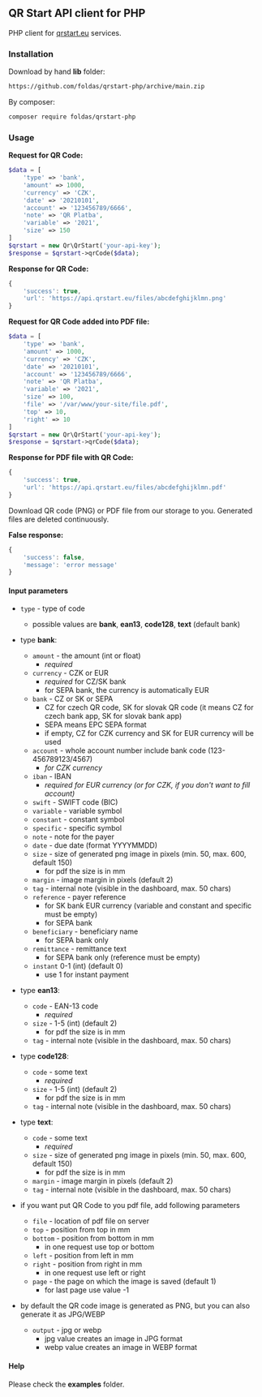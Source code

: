 ## QR Start API client for PHP

PHP client for [qrstart.eu](https://www.qrstart.eu/) services.

### Installation

Download by hand **lib** folder:
````html
https://github.com/foldas/qrstart-php/archive/main.zip
````
By composer:
````html
composer require foldas/qrstart-php
````

### Usage

**Request for QR Code:**

````php
$data = [
	'type' => 'bank',
	'amount' => 1000,
	'currency' => 'CZK',
	'date' => '20210101',
	'account' => '123456789/6666',
	'note' => 'QR Platba',
	'variable' => '2021',
	'size' => 150
]
$qrstart = new Qr\QrStart('your-api-key');
$response = $qrstart->qrCode($data);
````

**Response for QR Code:**

````js
{
	'success': true,
	'url': 'https://api.qrstart.eu/files/abcdefghijklmn.png'
}
````

**Request for QR Code added into PDF file:**

````php
$data = [
	'type' => 'bank',
	'amount' => 1000,
	'currency' => 'CZK',
	'date' => '20210101',
	'account' => '123456789/6666',
	'note' => 'QR Platba',
	'variable' => '2021',
	'size' => 100,
	'file' => '/var/www/your-site/file.pdf',
	'top' => 10,
	'right' => 10
]
$qrstart = new Qr\QrStart('your-api-key');
$response = $qrstart->qrCode($data);
````
**Response for PDF file with QR Code:**

````js
{
	'success': true,
	'url': 'https://api.qrstart.eu/files/abcdefghijklmn.pdf'
}
````

Download QR code (PNG) or PDF file from our storage to you. Generated files are deleted continuously.

**False response:**

````js
{
	'success': false,
	'message': 'error message'
}
````

#### Input parameters

- `type` - type of code
	- possible values are **bank**, **ean13**, **code128**, **text** (default bank)

- type **bank**:
	- `amount` - the amount (int or float)
		- *required*
	- `currency` - CZK or EUR
		- *required* for CZ/SK bank
		- for SEPA bank, the currency is automatically EUR
	- `bank` - CZ or SK or SEPA
		- CZ for czech QR code, SK for slovak QR code (it means CZ for czech bank app, SK for slovak bank app)
		- SEPA means EPC SEPA format
		- if empty, CZ for CZK currency and SK for EUR currency will be used
	- `account` - whole account number include bank code (123-456789123/4567)
		- *for CZK currency*
	- `iban` - IBAN
		- *required for EUR currency (or for CZK, if you don't want to fill account)*
	- `swift` - SWIFT code (BIC)
	- `variable` - variable symbol
	- `constant` - constant symbol
	- `specific` - specific symbol
	- `note` - note for the payer
	- `date` - due date (format YYYYMMDD)
	- `size` - size of generated png image in pixels (min. 50, max. 600, default 150)
		- for pdf the size is in mm
	- `margin` - image margin in pixels (default 2)
	- `tag` - internal note (visible in the dashboard, max. 50 chars)
	- `reference` - payer reference
		- for SK bank EUR currency (variable and constant and specific must be empty)
		- for SEPA bank
	- `beneficiary` - beneficiary name
		- for SEPA bank only
	- `remittance` - remittance text
		- for SEPA bank only (reference must be empty)
	- `instant` 0-1 (int) (default 0)
		- use 1 for instant payment

- type **ean13**:
	- `code` - EAN-13 code
		- *required*
	- `size` - 1-5 (int) (default 2)
		- for pdf the size is in mm
	- `tag` - internal note (visible in the dashboard, max. 50 chars)

- type **code128**:
	- `code` - some text
		- *required*
	- `size` - 1-5 (int) (default 2)
		- for pdf the size is in mm
	- `tag` - internal note (visible in the dashboard, max. 50 chars)

- type **text**:
	- `code` - some text
		- *required*
	- `size` - size of generated png image in pixels (min. 50, max. 600, default 150)
		- for pdf the size is in mm
	- `margin` - image margin in pixels (default 2)
	- `tag` - internal note (visible in the dashboard, max. 50 chars)

- if you want put QR Code to you pdf file, add following parameters
	- `file` - location of pdf file on server
	- `top` - position from top in mm
	- `bottom` - position from bottom in mm
		- in one request use top or bottom
	- `left` - position from left in mm
	- `right` - position from right in mm
		- in one request use left or right
	- `page` - the page on which the image is saved (default 1)
		- for last page use value -1

- by default the QR code image is generated as PNG, but you can also generate it as JPG/WEBP
	- `output` - jpg or webp
		- jpg value creates an image in JPG format
		- webp value creates an image in WEBP format

#### Help

Please check the **examples** folder.
